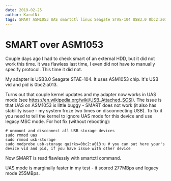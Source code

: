 ```yaml
---
date: 2019-02-25
author: KarolNi
tags: SMART ASM1053 UAS smartctl linux Seagate STAE-104 USB3.0 0bc2:a013
---
```


# SMART over ASM1053

Couple days ago I had to check smart of an external HDD, but it did not work this time. It was flawless last time, I even did not have to manually specify protocol. This time it did not.

My adapter is USB3.0 Seagate STAE-104. It uses ASM1053 chip. It's USB vid and pid is 0bc2:a013.

Turns out that couple kernel updates and my adapter now works in UAS mode (see https://en.wikipedia.org/wiki/USB_Attached_SCSI). The issue is that UAS on ASM1053 is little buggy - SMART does not work (it also has stability issue - my system froze two times on disconnecting USB). To fix it you need to tell the kernel to ignore UAS mode for this device and use legacy MSC mode. For hot fix (without rebooting):

```
# unmount and disconnect all USB storage devices
sudo rmmod uas 
sudo rmmod usb-storage
sudo modprobe usb-storage quirks=0bc2:a013:u # you can put here your's device vid and pid, if you have issue with other device
```

Now SMART is read flawlessly with smartctl command.

UAS mode is marginally faster in my test - it scored 277MBps and legacy mode 255MBps.


